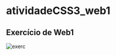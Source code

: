 # atividadeCSS3_web1
## Exercício de Web1
![exerc](https://github.com/GeorgeLucas007/atividadeCSS3_web1/assets/89262194/06c55f19-3b6b-4a7b-913f-df2aa08b851b)



